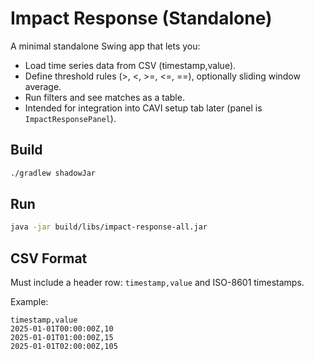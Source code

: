 
# Impact Response (Standalone)

A minimal standalone Swing app that lets you:
- Load time series data from CSV (timestamp,value).
- Define threshold rules (>, <, >=, <=, ==), optionally sliding window average.
- Run filters and see matches as a table.
- Intended for integration into CAVI setup tab later (panel is `ImpactResponsePanel`).

## Build
```bash
./gradlew shadowJar
```

## Run
```bash
java -jar build/libs/impact-response-all.jar
```

## CSV Format
Must include a header row: `timestamp,value` and ISO-8601 timestamps.

Example:
```
timestamp,value
2025-01-01T00:00:00Z,10
2025-01-01T01:00:00Z,15
2025-01-01T02:00:00Z,105
```
